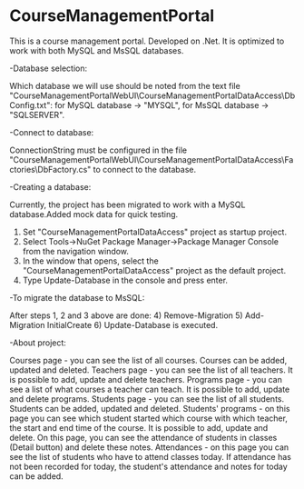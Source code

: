 # CourseManagementPortal
This is a course management portal. Developed on .Net. It is optimized to work with both MySQL and MsSQL databases.

-Database selection:

Which database we will use should be noted from the text file "CourseManagementPortalWebUI\CourseManagementPortalDataAccess\DbConfig.txt": 
    for MySQL database -> "MYSQL", 
    for MsSQL database -> "SQLSERVER".

-Connect to database:

ConnectionString must be configured in the file "CourseManagementPortalWebUI\CourseManagementPortalDataAccess\Factories\DbFactory.cs" to connect to the database.

-Creating a database:

Currently, the project has been migrated to work with a MySQL database.Added mock data for quick testing.
1) Set "CourseManagementPortalDataAccess" project as startup project.
2) Select Tools->NuGet Package Manager->Package Manager Console from the navigation window.
3) In the window that opens, select the "CourseManagementPortalDataAccess" project as the default project.
4) Type Update-Database in the console and press enter.

-To migrate the database to MsSQL:

After steps 1, 2 and 3 above are done:
4) Remove-Migration
5) Add-Migration InitialCreate
6) Update-Database is executed.

-About project:

Courses page - you can see the list of all courses. Courses can be added, updated and deleted.
Teachers page - you can see the list of all teachers. It is possible to add, update and delete teachers.
Programs page - you can see a list of what courses a teacher can teach. It is possible to add, update and delete programs.
Students page - you can see the list of all students. Students can be added, updated and deleted.
Students' programs - on this page you can see which student started which course with which teacher, the start and end time of the course. It is possible to add, update and delete. On this page, you can see the attendance of students in classes (Detail button) and delete these notes.
Attendances - on this page you can see the list of students who have to attend classes today. If attendance has not been recorded for today, the student's attendance and notes for today can be added.
